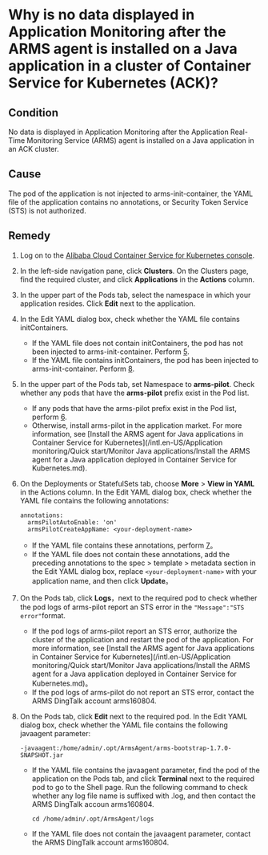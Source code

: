 # Why is no data displayed in Application Monitoring after the ARMS agent is installed on a Java application in a cluster of Container Service for Kubernetes \(ACK\)?

## Condition

No data is displayed in Application Monitoring after the Application Real-Time Monitoring Service \(ARMS\) agent is installed on a Java application in an ACK cluster.

## Cause

The pod of the application is not injected to arms-init-container, the YAML file of the application contains no annotations, or Security Token Service \(STS\) is not authorized.

## Remedy

1.  Log on to the [Alibaba Cloud Container Service for Kubernetes console](https://cs.console.aliyun.com/#/k8s/overview).

2.  In the left-side navigation pane, click **Clusters**. On the Clusters page, find the required cluster, and click **Applications** in the **Actions** column.

3.  In the upper part of the Pods tab, select the namespace in which your application resides. Click **Edit** next to the application.

4.  In the Edit YAML dialog box, check whether the YAML file contains initContainers.

    -   If the YAML file does not contain initContainers, the pod has not been injected to arms-init-container. Perform [5](#step_tph_c0c_gi0).
    -   If the YAML file contains initContainers, the pod has been injected to arms-init-container. Perform [8](#step_j7i_e2c_v3r).
5.  In the upper part of the Pods tab, set Namespace to **arms-pilot**. Check whether any pods that have the **arms-pilot** prefix exist in the Pod list.

    -   If any pods that have the arms-pilot prefix exist in the Pod list, perform [6](#step_5rl_wvs_v3k).
    -   Otherwise, install arms-pilot in the application market. For more information, see [Install the ARMS agent for Java applications in Container Service for Kubernetes](/intl.en-US/Application monitoring/Quick start/Monitor Java applications/Install the ARMS agent for a Java application deployed in Container Service for Kubernetes.md).
6.  On the Deployments or StatefulSets tab, choose **More** \> **View in YAML** in the Actions column. In the Edit YAML dialog box, check whether the YAML file contains the following annotations:

    ```
    annotations:
      armsPilotAutoEnable: 'on'
      armsPilotCreateAppName: <your-deployment-name>                  
    ```

    -   If the YAML file contains these annotations, perform [7](#step_6iy_617_3e6)。
    -   If the YAML file does not contain these annotations, add the preceding annotations to the spec \> template \> metadata section in the Edit YAML dialog box, replace `<your-deployment-name>` with your application name, and then click **Update**。
7.  On the Pods tab, click **Logs**，next to the required pod to check whether the pod logs of arms-pilot report an STS error in the `"Message":"STS error"`format.

    -   If the pod logs of arms-pilot report an STS error, authorize the cluster of the application and restart the pod of the application. For more information, see [Install the ARMS agent for Java applications in Container Service for Kubernetes](/intl.en-US/Application monitoring/Quick start/Monitor Java applications/Install the ARMS agent for a Java application deployed in Container Service for Kubernetes.md)。
    -   If the pod logs of arms-pilot do not report an STS error, contact the ARMS DingTalk account arms160804.
8.  On the Pods tab, click **Edit** next to the required pod. In the Edit YAML dialog box, check whether the YAML file contains the following javaagent parameter:

    ```
    -javaagent:/home/admin/.opt/ArmsAgent/arms-bootstrap-1.7.0-SNAPSHOT.jar
    ```

    -   If the YAML file contains the javaagent parameter, find the pod of the application on the Pods tab, and click **Terminal** next to the required pod to go to the Shell page. Run the following command to check whether any log file name is suffixed with .log, and then contact the ARMS DingTalk accoun arms160804.

        ```
        cd /home/admin/.opt/ArmsAgent/logs
        ```

    -   If the YAML file does not contain the javaagent parameter, contact the ARMS DingTalk account arms160804.

